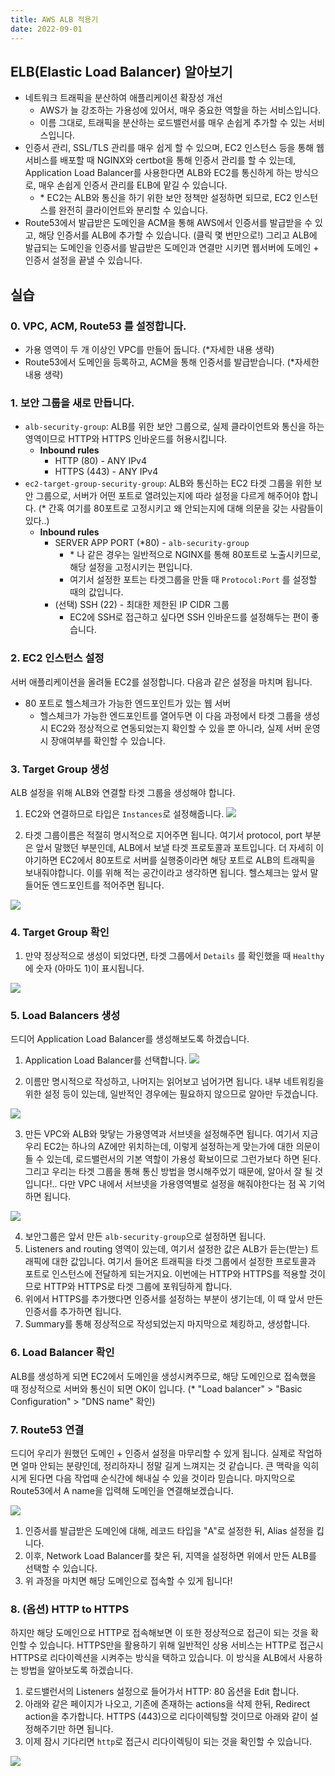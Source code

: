 ```yaml
---
title: AWS ALB 적용기
date: 2022-09-01
---
```


## ELB(Elastic Load Balancer) 알아보기

- 네트워크 트래픽을 분산하여 애플리케이션 확장성 개선
  - AWS가 늘 강조하는 가용성에 있어서, 매우 중요한 역할을 하는 서비스입니다.
  - 이름 그대로, 트래픽을 분산하는 로드밸런서를 매우 손쉽게 추가할 수 있는 서비스입니다.
- 인증서 관리, SSL/TLS 관리를 매우 쉽게 할 수 있으며, EC2 인스턴스 등을 통해 웹 서비스를 배포할 때 NGINX와 certbot을 통해 인증서 관리를 할 수 있는데, Application Load Balancer를 사용한다면 ALB와 EC2를 통신하게 하는 방식으로, 매우 손쉽게 인증서 관리를 ELB에 맡길 수 있습니다.
  - \* EC2는 ALB와 통신을 하기 위한 보안 정책만 설정하면 되므로, EC2 인스턴스를 완전히 클라이언트와 분리할 수 있습니다.
- Route53에서 발급받은 도메인을 ACM을 통해 AWS에서 인증서를 발급받을 수 있고, 해당 인증서를 ALB에 추가할 수 있습니다. (클릭 몇 번만으로!) 그리고 ALB에 발급되는 도메인을 인증서를 발급받은 도메인과 연결만 시키면 웹서버에 도메인 + 인증서 설정을 끝낼 수 있습니다.

## 실습

### 0. VPC, ACM, Route53 를 설정합니다.

- 가용 영역이 두 개 이상인 VPC를 만들어 둡니다. (\*자세한 내용 생략)
- Route53에서 도메인을 등록하고, ACM을 통해 인증서를 발급받습니다. (\*자세한 내용 생략)

### 1. 보안 그룹을 새로 만듭니다.

- `alb-security-group`: ALB를 위한 보안 그룹으로, 실제 클라이언트와 통신을 하는 영역이므로 HTTP와 HTTPS 인바운드를 허용시킵니다.
  - **Inbound rules**
    - HTTP (80) - ANY IPv4
    - HTTPS (443) - ANY IPv4
- `ec2-target-group-security-group`: ALB와 통신하는 EC2 타겟 그룹을 위한 보안 그룹으로, 서버가 어떤 포트로 열려있는지에 따라 설정을 다르게 해주어야 합니다. (\* 간혹 여기를 80포트로 고정시키고 왜 안되는지에 대해 의문을 갖는 사람들이 있다..)
  - **Inbound rules**
    - SERVER APP PORT (\*80) - `alb-security-group`
      - \* 나 같은 경우는 일반적으로 NGINX를 통해 80포트로 노출시키므로, 해당 설정을 고정시키는 편입니다.
      - 여기서 설정한 포트는 타겟그룹을 만들 때 `Protocol:Port` 를 설정할 때의 값입니다.
    - (선택) SSH (22) - 최대한 제한된 IP CIDR 그룹
      - EC2에 SSH로 접근하고 싶다면 SSH 인바운드를 설정해두는 편이 좋습니다.

### 2. EC2 인스턴스 설정

서버 애플리케이션을 올려둘 EC2를 설정합니다. 다음과 같은 설정을 마치며 됩니다.

- 80 포트로 헬스체크가 가능한 엔드포인트가 있는 웹 서버
  - 헬스체크가 가능한 엔드포인트를 열어두면 이 다음 과정에서 타겟 그룹을 생성시 EC2와 정상적으로 연동되었는지 확인할 수 있을 뿐 아니라, 실제 서버 운영시 장애여부를 확인할 수 있습니다.

### 3. Target Group 생성

ALB 설정을 위해 ALB와 연결할 타겟 그룹을 생성해야 합니다.

1. EC2와 연결하므로 타입은 `Instances`로 설정해줍니다.
   ![](public/create_aws_target_group_1.png)

2. 타겟 그룹이름은 적절히 명시적으로 지어주면 됩니다. 여기서 protocol, port 부분은 앞서 말했던 부분인데, ALB에서 보낼 타겟 프로토콜과 포트입니다. 더 자세히 이야기하면 EC2에서 80포트로 서버를 실행중이라면 해당 포트로 ALB의 트래픽을 보내줘야합니다. 이를 위해 적는 공간이라고 생각하면 됩니다. 헬스체크는 앞서 말들어둔 엔드포인트를 적어주면 됩니다.

![](public/create_aws_target_group_2.png)

### 4. Target Group 확인

1. 만약 정상적으로 생성이 되었다면, 타겟 그룹에서 `Details` 를 확인했을 때 `Healthy`에 숫자 (아마도 1)이 표시됩니다.

![](public/target_group_healthy.png)

### 5. Load Balancers 생성

드디어 Application Load Balancer를 생성해보도록 하겠습니다.

1. Application Load Balancer를 선택합니다.
   ![](public/how_ALB_work.png)

2. 이름만 명시적으로 작성하고, 나머지는 읽어보고 넘어가면 됩니다. 내부 네트워킹을 위한 설정 등이 있는데, 일반적인 경우에는 필요하지 않으므로 알아만 두겠습니다.

![](public/alb_basic_config.png)

3. 만든 VPC와 ALB와 맞닿는 가용영역과 서브넷을 설정해주면 됩니다. 여기서 지금 우리 EC2는 하나의 AZ에만 위치하는데, 이렇게 설정하는게 맞는가에 대한 의문이 들 수 있는데, 로드밸런서의 기본 역할이 가용성 확보이므로 그런가보다 하면 된다. 그리고 우리는 타겟 그룹을 통해 통신 방법을 명시해주었기 때문에, 알아서 잘 될 것입니다!.. 다만 VPC 내에서 서브넷을 가용영역별로 설정을 해줘야한다는 점 꼭 기억하면 됩니다.

![](public/network_mapping.png)

4. 보안그룹은 앞서 만든 `alb-security-group`으로 설정하면 됩니다.
5. Listeners and routing 영역이 있는데, 여기서 설정한 값은 ALB가 듣는(받는) 트래픽에 대한 값입니다. 여기서 들어온 트래픽을 타겟 그룹에서 설정한 프로토콜과 포트로 인스턴스에 전달하게 되는거지요. 이번에는 HTTP와 HTTPS를 적용할 것이므로 HTTP와 HTTPS로 타겟 그룹에 포워딩하게 합니다.
6. 위에서 HTTPS를 추가했다면 인증서를 설정하는 부분이 생기는데, 이 때 앞서 만든 인증서를 추가하면 됩니다.
7. Summary를 통해 정상적으로 작성되었는지 마지막으로 체킹하고, 생성합니다.

### 6. Load Balancer 확인

ALB를 생성하게 되면 EC2에서 도메인을 생성시켜주므로, 해당 도메인으로 접속했을 때 정상적으로 서버와 통신이 되면 OK이 입니다. (\* "Load balancer" > "Basic Configuration" > "DNS name" 확인)

### 7. Route53 연결

드디어 우리가 원했던 도메인 + 인증서 설정을 마무리할 수 있게 됩니다. 실제로 작업하면 얼마 안되는 분량인데, 정리하자니 정말 길게 느껴지는 것 같습니다. 큰 맥락을 익히시게 된다면 다음 작업때 순식간에 해내실 수 있을 것이라 믿습니다. 마지막으로 Route53에서 A name을 입력해 도메인을 연결해보겠습니다.

![](public/domain_record.png)

1. 인증서를 발급받은 도메인에 대해, 레코드 타입을 "A"로 설정한 뒤, Alias 설정을 킵니다.
2. 이후, Network Load Balancer를 찾은 뒤, 지역을 설정하면 위에서 만든 ALB를 선택할 수 있습니다.
3. 위 과정을 마치면 해당 도메인으로 접속할 수 있게 됩니다!

### 8. (옵션) HTTP to HTTPS

하지만 해당 도메인으로 HTTP로 접속해보면 이 또한 정상적으로 접근이 되는 것을 확인할 수 있습니다. HTTPS만을 활용하기 위해 일반적인 상용 서비스는 HTTP로 접근시 HTTPS로 리다이렉션을 시켜주는 방식을 택하고 있습니다. 이 방식을 ALB에서 사용하는 방법을 알아보도록 하겠습니다.

1. 로드밸런서의 Listeners 설정으로 들어가서 HTTP: 80 옵션을 Edit 합니다.
2. 아래와 같은 페이지가 나오고, 기존에 존재하는 actions을 삭제 한뒤, Redirect action을 추가합니다. HTTPS (443)으로 리다이렉팅할 것이므로 아래와 같이 설정해주기만 하면 됩니다.
3. 이제 잠시 기다리면 `http`로 접근시 리다이렉팅이 되는 것을 확인할 수 있습니다.

![](public/http_to_https.png)
